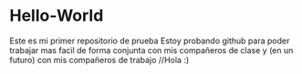 # Hello-World
Este es mi primer repositorio de prueba
Estoy probando github para poder trabajar mas facil de forma conjunta con mis compañeros de clase y (en un futuro) con mis compañeros de trabajo
//Hola :)
